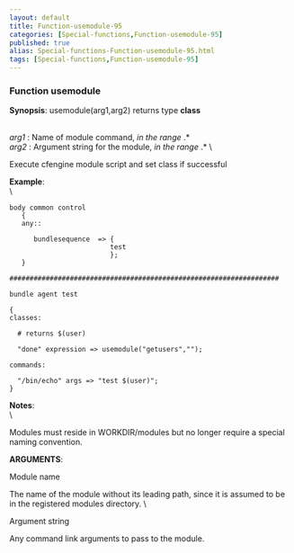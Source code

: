 ```yaml
---
layout: default
title: Function-usemodule-95
categories: [Special-functions,Function-usemodule-95]
published: true
alias: Special-functions-Function-usemodule-95.html
tags: [Special-functions,Function-usemodule-95]
---
```


### Function usemodule

**Synopsis**: usemodule(arg1,arg2) returns type **class**

\
 *arg1* : Name of module command, *in the range* .\* \
 *arg2* : Argument string for the module, *in the range* .\* \

Execute cfengine module script and set class if successful

**Example**:\
 \

~~~~ {.verbatim}
body common control
   {
   any::

      bundlesequence  => {
                         test
                         };
   }

###################################################################

bundle agent test

{
classes:

  # returns $(user)

  "done" expression => usemodule("getusers","");

commands:

  "/bin/echo" args => "test $(user)";
}
~~~~

**Notes**:\
 \

Modules must reside in WORKDIR/modules but no longer require a special
naming convention.

**ARGUMENTS**:

Module name

The name of the module without its leading path, since it is assumed to
be in the registered modules directory. \

Argument string

Any command link arguments to pass to the module.
